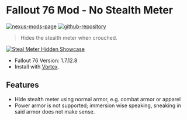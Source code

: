 # Fallout 76 Mod - No Stealth Meter
[![nexus-mods-page](https://img.shields.io/badge/Nexus%20Mod-No%20Stealth%20Meter%20-orange?style=flat-square&logo=spinrilla)](https://www.nexusmods.com/fallout76/mods/1070)
[![github-repository](https://img.shields.io/badge/GitHub-Repository-green?style=flat-square&logo=github)](https://github.com/rdok/fallout76_mod_no_stealth_meter)

> Hides the stealth meter when crouched.
 
[![Steal Meter Hidden Showcase](https://raw.githubusercontent.com/rdok/fallout76_mod_no_stealth_meter/main/documentation/stealth_meter_hidden_showcase.webp)](https://www.nexusmods.com/fallout76/mods/1070)

- Fallout 76 Version: 1.7.12.8
- Install with [Vortex](https://www.nexusmods.com/about/vortex/).

## Features
- Hide stealth meter using normal armor, e.g. combat armor or apparel
- Power armor is not supported; immersion wise speaking, sneaking in said armor does not make sense.